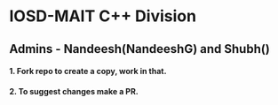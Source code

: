 # IOSD-MAIT C++ Division
## Admins - Nandeesh(NandeeshG) and Shubh()

#### 1. Fork repo to create a copy, work in that.
#### 2. To suggest changes make a PR.
